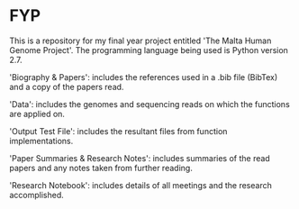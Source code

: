# FYP
This is a repository for my final year project entitled 'The Malta Human Genome Project'.  The programming language being used is Python version 2.7.  

'Biography & Papers': includes the references used in a .bib file (BibTex) and a copy of the papers read.

'Data': includes the genomes and sequencing reads on which the functions are applied on.

'Output Test File': includes the resultant files from function implementations.

'Paper Summaries & Research Notes': includes summaries of the read papers and any notes taken from further reading.

'Research Notebook': includes details of all meetings and the research accomplished.  
